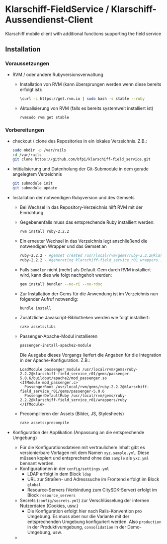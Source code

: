 # Klarschiff-FieldService / Klarschiff-Aussendienst-Client
Klarschiff mobile client with additional functions supporting the field service

## Installation
### Voraussetzungen
- RVM / oder andere Rubyversionsverwaltung
  - Installation von RVM (kann übersprungen werden wenn diese bereits erfolgt ist):
  
    ```bash
    \curl -L https://get.rvm.io | sudo bash -s stable --ruby
    ```
  - Aktualisierung von RVM (falls es bereits systemweit installiert ist)
  
    ```bash
    rvmsudo rvm get stable
    ```

### Vorbereitungen
- checkout / clone des Repositories in ein lokales Verzeichnis. Z.B.:

  ```bash
  sudo mkdir -p /var/rails
  cd /var/rails
  git clone https://github.com/bfpi/klarschiff-field_service.git
  ```
- Intitialisierung und Datenholung der Git-Submodule in dem gerade angelegtem Verzeichnis

  ```bash
  git submodule init
  git submodule update
  ```
- Installation der notwendigen Rubyversion und des Gemsets
  - Bei Wechsel in das Repository-Verzeichnis hilft RVM mit der Einrichtung
  - Gegebenenfalls muss das entsprechende Ruby installiert werden:
  
    ```bash
    rvm install ruby-2.2.2
    ```
  - Ein erneuter Wechsel in das Verzeichnis legt anschließend die notwendigen Wrapper und das Gemset an
  
    ```bash
    ruby-2.2.2 - #gemset created /usr/local/rvm/gems/ruby-2.2.2@klarschiff-field_service_r01
    ruby-2.2.2 - #generating klarschiff-field_service_r01 wrappers................
    ```
  - Falls ```bundler``` nicht (mehr) als Default-Gem durch RVM installiert wird, kann dies wie folgt nachgeholt werden:
  
    ```bash
    gem install bundler --no-ri --no-rdoc
    ```
  - Zur Installation der Gems für die Anwendung ist im Verzeichnis nun folgender Aufruf notwendig:
  
    ```bash
    bundle install
    ```
  - Zusätzliche Javascript-Bibliotheken werden wie folgt installiert:
  
    ```bash
    rake assets:libs
    ```
  - Passenger-Apache-Modul installieren
  
    ```bash
    passenger-install-apache2-module
    ```
    Die Ausgabe dieses Vorgangs lierfert die Angaben für die Integration in der Apache-Konfiguration. Z.B.:
    
    ```
    LoadModule passenger_module /usr/local/rvm/gems/ruby-2.2.2@klarschiff-field_service_r01/gems/passenger-5.0.6/buildout/apache2/mod_passenger.so
    <IfModule mod_passenger.c>
      PassengerRoot /usr/local/rvm/gems/ruby-2.2.2@klarschiff-field_service_r01/gems/passenger-5.0.6
      PassengerDefaultRuby /usr/local/rvm/gems/ruby-2.2.2@klarschiff-field_service_r01/wrappers/ruby
    </IfModule>
    ```
  - Precompilieren der Assets (Bilder, JS, Stylesheets)
  
    ```bash
    rake assets:precompile
    ```
- Konfiguration der Applikation (Anpassung an die entsprechende Umgebung)
  - Für die Konfigurationsdateien mit vertraulichem Inhalt gibt es versionierbare Vorlagen mit dem Namen `xyz.sample.yml`. Diese müssen kopiert und entsprechend ohne das `sample` als `yxz.yml` bennant werden.
  - Konfigurationen in der `config/settings.yml`
    - LDAP erfolgt in dem Block `ldap`
    - URL zur Straßen- und Adresssuche im Frontend erfolgt im Block `global`
    - Resource-Servers (Verbindung zum CitySDK-Server) erfolgt im Block `resource_servers`
  - Secrets (`config/secrets.yml`) zur Verschlüsselung der internen Nutzerdaten (Cookies, usw.)
    - Die Konfiguration erfolgt hier nach Rails-Konvention pro Umgebung. Es muss aber nur die Variante mit der entsprechenden Umgebung konfiguriert werden. Also `production` in der Produktivumgebung, `consolidation` in der Demo-Umgebung, usw.
  - 
  
